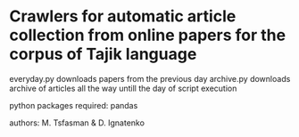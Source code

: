 # Crawlers for automatic article collection from online papers for the corpus of Tajik language

everyday.py downloads papers from the previous day
archive.py downloads archive of articles all the way untill the day of script execution

python packages required: pandas

authors: M. Tsfasman & D. Ignatenko
